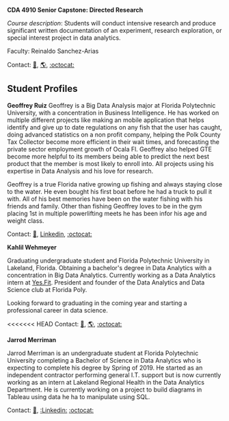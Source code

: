 **CDA 4910 Senior Capstone: Directed Research**

_Course description_: Students will conduct intensive research and produce significant written documentation of an experiment, research exploration, or special interest project in data analytics. 

Faculty: Reinaldo Sanchez-Arias

Contact: [:email:](mailto:rsanchezarias@floridapoly.edu), [:earth_americas:](https://www.reisanar.com/), [:octocat:](https://github.com/reisanar)


## Student Profiles

**Geoffrey Ruiz**
Geoffrey is a Big Data Analysis major at Florida Polytechnic University, with a concentration in Business Intelligence. He has worked on multiple different projects like making an mobile application that helps identify and give up to date regulations on any fish that the user has caught, doing advanced statistics on a non profit company, helping the Polk County Tax Collector become more efficient in their wait times, and forecasting the private sector employment growth of Ocala Fl. Geoffrey also helped GTE become more helpful to its members being able to predict the next best product that the member is most likely to enroll into. All projects using his expertise in Data Analysis and his love for research.

Geoffrey is a true Florida native growing up fishing and always staying close to the water. He even bought his first boat before he had a truck to pull it with. All of his best memories have been on the water fishing with his friends and family. Other than fishing Geoffrey loves to be in the gym placing 1st in multiple powerlifting meets he has been infor his age and weight class.


Contact: [:email:](mailto:gruiz3739@floridapoly.edu), [Linkedin](https://www.linkedin.com/in/geoffrey-ruiz-443002116/), [:octocat:](https://github.com/geoffreyruiz)



**Kahlil Wehmeyer**

Graduating undergraduate student and Florida Polytechnic University in Lakeland, Florida. Obtaining a bachelor's degree in Data Analytics with a concentration in Big Data Analytics. Currently working as a Data Analytics intern at [Yes.Fit](yes.fit). President and founder of the Data Analytics and Data Science club at Florida Poly.

Looking forward to graduating in the coming year and starting a professional career in data science.


<<<<<<< HEAD
Contact: [:email:](mailto:kwehmeyer4425@floridapoly.edu), [:earth_americas:](kahlilwehmeyer.shinyapps.io/Twitter_Sentiment), [:octocat:](https://github.com/Khanzi)


**Jarrod Merriman**

Jarrod Merriman is an undergraduate student at Florida Polytechnic University completing a Bachelor of Science in Data Analytics who is expecting to complete his degree by Spring of 2019. He started as an independent contractor performing general I.T. support but is now currently working as an intern at Lakeland Regional Health in the Data Analytics Department. He is currently working on a project to build diagrams in Tableau using data he ha to manipulate using SQL.

Contact: [:email:](mailto:jmerriman@q-host.com "Jarrod's email"), [:Linkedin:](https://www.linkedin.com/in/jarrodmerriman "Jarrod's Linkedin") [:octocat:](https://github.com/jarrodmerriman/ "Jarrod's Github")

